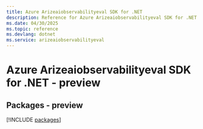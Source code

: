 ```yaml
---
title: Azure Arizeaiobservabilityeval SDK for .NET
description: Reference for Azure Arizeaiobservabilityeval SDK for .NET
ms.date: 04/30/2025
ms.topic: reference
ms.devlang: dotnet
ms.service: arizeaiobservabilityeval
---
```

# Azure Arizeaiobservabilityeval SDK for .NET - preview
## Packages - preview
[!INCLUDE [packages](arizeaiobservabilityeval-index.md)]